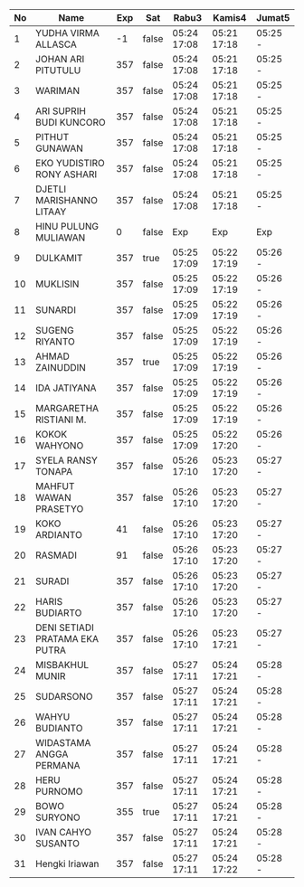 | No | Name | Exp | Sat | Rabu3 | Kamis4 | Jumat5 |
|-----|-----|-----|-----|-----|-----|-----|
| 1 | YUDHA VIRMA ALLASCA | -1 | false | 05:24 17:08 | 05:21 17:18 | 05:25 - |
| 2 | JOHAN ARI PITUTULU | 357 | false | 05:24 17:08 | 05:21 17:18 | 05:25 - |
| 3 | WARIMAN | 357 | false | 05:24 17:08 | 05:21 17:18 | 05:25 - |
| 4 | ARI SUPRIH BUDI KUNCORO | 357 | false | 05:24 17:08 | 05:21 17:18 | 05:25 - |
| 5 | PITHUT GUNAWAN | 357 | false | 05:24 17:08 | 05:21 17:18 | 05:25 - |
| 6 | EKO YUDISTIRO RONY ASHARI | 357 | false | 05:24 17:08 | 05:21 17:18 | 05:25 - |
| 7 | DJETLI MARISHANNO LITAAY | 357 | false | 05:24 17:08 | 05:21 17:18 | 05:25 - |
| 8 | HINU PULUNG MULIAWAN | 0 | false | Exp | Exp | Exp |
| 9 | DULKAMIT | 357 | true | 05:25 17:09 | 05:22 17:19 | 05:26 - |
| 10 | MUKLISIN | 357 | false | 05:25 17:09 | 05:22 17:19 | 05:26 - |
| 11 | SUNARDI | 357 | false | 05:25 17:09 | 05:22 17:19 | 05:26 - |
| 12 | SUGENG RIYANTO | 357 | false | 05:25 17:09 | 05:22 17:19 | 05:26 - |
| 13 | AHMAD ZAINUDDIN | 357 | true | 05:25 17:09 | 05:22 17:19 | 05:26 - |
| 14 | IDA JATIYANA | 357 | false | 05:25 17:09 | 05:22 17:19 | 05:26 - |
| 15 | MARGARETHA RISTIANI M. | 357 | false | 05:25 17:09 | 05:22 17:19 | 05:26 - |
| 16 | KOKOK WAHYONO | 357 | false | 05:25 17:09 | 05:22 17:20 | 05:26 - |
| 17 | SYELA RANSY TONAPA | 357 | false | 05:26 17:10 | 05:23 17:20 | 05:27 - |
| 18 | MAHFUT WAWAN PRASETYO | 357 | false | 05:26 17:10 | 05:23 17:20 | 05:27 - |
| 19 | KOKO ARDIANTO | 41 | false | 05:26 17:10 | 05:23 17:20 | 05:27 - |
| 20 | RASMADI | 91 | false | 05:26 17:10 | 05:23 17:20 | 05:27 - |
| 21 | SURADI | 357 | false | 05:26 17:10 | 05:23 17:20 | 05:27 - |
| 22 | HARIS BUDIARTO | 357 | false | 05:26 17:10 | 05:23 17:20 | 05:27 - |
| 23 | DENI SETIADI PRATAMA EKA PUTRA | 357 | false | 05:26 17:10 | 05:23 17:21 | 05:27 - |
| 24 | MISBAKHUL MUNIR | 357 | false | 05:27 17:11 | 05:24 17:21 | 05:28 - |
| 25 | SUDARSONO | 357 | false | 05:27 17:11 | 05:24 17:21 | 05:28 - |
| 26 | WAHYU BUDIANTO | 357 | false | 05:27 17:11 | 05:24 17:21 | 05:28 - |
| 27 | WIDASTAMA ANGGA PERMANA | 357 | false | 05:27 17:11 | 05:24 17:21 | 05:28 - |
| 28 | HERU PURNOMO | 357 | false | 05:27 17:11 | 05:24 17:21 | 05:28 - |
| 29 | BOWO SURYONO | 355 | true | 05:27 17:11 | 05:24 17:21 | 05:28 - |
| 30 | IVAN CAHYO SUSANTO | 357 | false | 05:27 17:11 | 05:24 17:21 | 05:28 - |
| 31 | Hengki Iriawan | 357 | false | 05:27 17:11 | 05:24 17:22 | 05:28 - |
